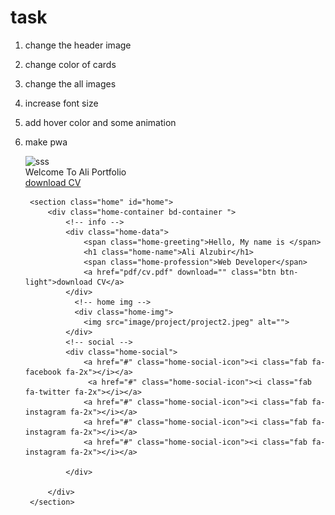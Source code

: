 # task
1. change the header image
2. change color of cards
3. change the all images
4. increase font size
5. add hover color and some animation
6. make pwa


     <!-- header -->
     <div class="showcase">
        <div class="content">
            <img src="image/pexels-rodolfo-quirós-2330137-min.jpg" alt="sss" class="logo">
            <div class="title">Welcome To Ali Portfolio</div>
            <div class="tex">
               <a href="pdf/cv.pdf" download="" class="btn btn-light">download CV</a>
            </div>
        </div>
    </div>




      <!-- home -->
        <section class="home" id="home">
            <div class="home-container bd-container ">
                <!-- info -->
                <div class="home-data">
                    <span class="home-greeting">Hello, My name is </span>
                    <h1 class="home-name">Ali Alzubir</h1>
                    <span class="home-profession">Web Developer</span>
                    <a href="pdf/cv.pdf" download="" class="btn btn-light">download CV</a>
                </div>
                  <!-- home img -->
                  <div class="home-img">
                    <img src="image/project/project2.jpeg" alt="">
                </div>
                <!-- social -->
                <div class="home-social">
                    <a href="#" class="home-social-icon"><i class="fab fa-facebook fa-2x"></i></a>
                     <a href="#" class="home-social-icon"><i class="fab fa-twitter fa-2x"></i></a>
                    <a href="#" class="home-social-icon"><i class="fab fa-instagram fa-2x"></i></a>
                    <a href="#" class="home-social-icon"><i class="fab fa-instagram fa-2x"></i></a>
                    <a href="#" class="home-social-icon"><i class="fab fa-instagram fa-2x"></i></a>
                
                </div>
              
            </div>
        </section>
